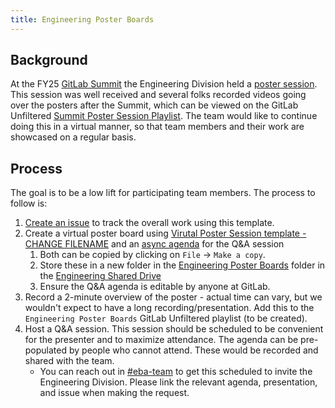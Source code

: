 ```yaml
---
title: Engineering Poster Boards
---
```


## Background

At the FY25 [GitLab Summit](/handbook/company/culture/summit/) the Engineering Division held a [poster session](https://gitlab.com/gitlab-com/marketing/corporate_marketing/contribute/las-vegas-2024/-/issues/284). This session was well received and several folks recorded videos going over the posters after the Summit, which can be viewed on the GitLab Unfiltered [Summit Poster Session Playlist](https://www.youtube.com/watch?v=toI3F0MIn4M&list=PL05JrBw4t0KqSMAoWxxcq0yWmh4SEzz6g&index=1). The team would like to continue doing this in a virtual manner, so that team members and their work are showcased on a regular basis.

## Process

The goal is to be a low lift for participating team members. The process to follow is:

1. [Create an issue](https://gitlab.com/gitlab-com/engineering-division/engineering/-/issues/new?issuable_template=Engineering%20Poster%20Boards) to track the overall work using this template.
1. Create a virtual poster board using [Virutal Poster Session template - CHANGE FILENAME](https://docs.google.com/presentation/d/1rC3d12ohaoRPKCMx1DInOhJfauf0-y_lH3ioDCOekSg) and an [async agenda](https://docs.google.com/document/d/1eH-adpjfyo_RnlfbPvJ3i0e1Qb-aVoNc4yajnkZgJcU) for the Q&A session
   1. Both can be copied by clicking on `File` -> `Make a copy`.
   1. Store these in a new folder in the [Engineering Poster Boards](https://drive.google.com/drive/folders/1yux5rDMw4OmVLnFdwyswE_sOXkA0v3xy) folder in the [Engineering Shared Drive](https://drive.google.com/drive/folders/0AJSteUQBahEEUk9PVA)
   1. Ensure the Q&A agenda is editable by anyone at GitLab.
1. Record a 2-minute overview of the poster - actual time can vary, but we wouldn't expect to have a long recording/presentation. Add this to the `Engineering Poster Boards` GitLab Unfiltered playlist (to be created).
1. Host a Q&A session. This session should be scheduled to be convenient for the presenter and to maximize attendance. The agenda can be pre-populated by people who cannot attend. These would be recorded and shared with the team.
   - You can reach out in [#eba-team](https://gitlab.enterprise.slack.com/archives/C61RXLLDR) to get this scheduled to invite the Engineering Division. Please link the relevant agenda, presentation, and issue when making the request.
